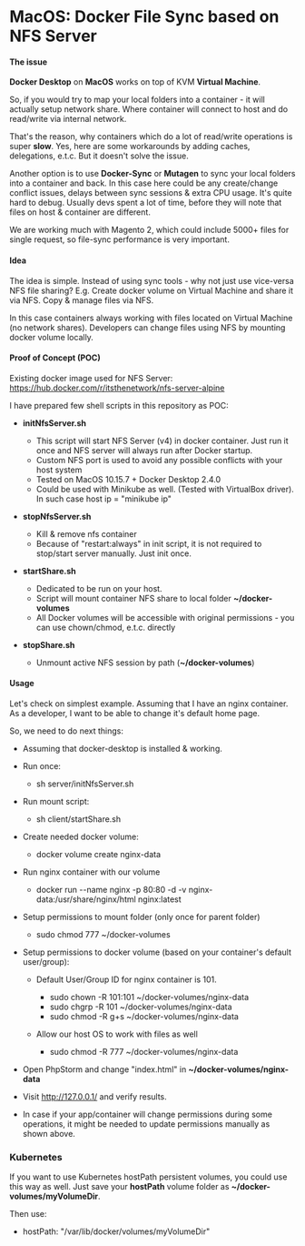 # MacOS: Docker File Sync based on NFS Server

#### The issue

<b>Docker Desktop</b> on <b>MacOS</b> works on top of KVM <b>Virtual Machine</b>.

So, if you would try to map your local folders into a container - it will actually setup network share.
Where container will connect to host and do read/write via internal network.

That's the reason, why containers which do a lot of read/write operations is super <b>slow</b>.
Yes, here are some workarounds by adding caches, delegations, e.t.c. But it doesn't solve the issue.

Another option is to use <b>Docker-Sync</b> or <b>Mutagen</b> to sync your local folders into a container and back.
In this case here could be any create/change conflict issues, delays between sync sessions & extra CPU usage.
It's quite hard to debug. Usually devs spent a lot of time, before they will note that files on host & container
are different.

We are working much with Magento 2, which could include 5000+ files for single request, so file-sync performance is
very important.

#### Idea  

The idea is simple. Instead of using sync tools - why not just use vice-versa NFS file sharing?
E.g. Create docker volume on Virtual Machine and share it via NFS. Copy & manage files via NFS.

In this case containers always working with files located on Virtual Machine (no network shares).
Developers can change files using NFS by mounting docker volume locally.

#### Proof of Concept (POC)
 
Existing docker image used for NFS Server: https://hub.docker.com/r/itsthenetwork/nfs-server-alpine

I have prepared few shell scripts in this repository as POC:

* <b>initNfsServer.sh</b>
    * This script will start NFS Server (v4) in docker container.
      Just run it once and NFS server will always run after Docker startup.
    * Custom NFS port is used to avoid any possible conflicts with your host system
    * Tested on MacOS 10.15.7 + Docker Desktop 2.4.0
    * Could be used with Minikube as well. (Tested with VirtualBox driver). In such case host ip = "minikube ip"

*  <b>stopNfsServer.sh</b>
    * Kill & remove nfs container
    * Because of "restart:always" in init script, it is not required to stop/start server manually.
      Just init once.

*  <b>startShare.sh</b>
    * Dedicated to be run on your host.
    * Script will mount container NFS share to local folder <b>~/docker-volumes</b>
    * All Docker volumes will be accessible with original permissions - you can use chown/chmod, e.t.c. directly

*  <b>stopShare.sh</b>
    * Unmount active NFS session by path (<b>~/docker-volumes</b>)
    
#### Usage

Let's check on simplest example.
Assuming that I have an nginx container. As a developer, I want to be able to change it's default home page.

So, we need to do next things:

* Assuming that docker-desktop is installed & working.
* Run once:
    * sh server/initNfsServer.sh

* Run mount script:
    * sh client</b>/startShare.sh

* Create needed docker volume:
    * docker volume create nginx-data
    
* Run nginx container with our volume
   * docker run --name nginx -p 80:80 -d -v nginx-data:/usr/share/nginx/html nginx:latest

* Setup permissions to mount folder (only once for parent folder)
    * sudo chmod 777 ~/docker-volumes

* Setup permissions to docker volume (based on your container's default user/group):
    * Default User/Group ID for nginx container is 101.
        * sudo chown -R 101:101 ~/docker-volumes/nginx-data
        * sudo chgrp -R 101 ~/docker-volumes/nginx-data
        * sudo chmod -R g+s ~/docker-volumes/nginx-data

    * Allow our host OS to work with files as well
        * sudo chmod -R 777 ~/docker-volumes/nginx-data
        
* Open PhpStorm and change "index.html" in <b>~/docker-volumes/nginx-data</b>

* Visit http://127.0.0.1/ and verify results.

* In case if your app/container will change permissions during some operations, it might be needed to update
  permissions manually as shown above.

### Kubernetes

If you want to use Kubernetes hostPath persistent volumes, you could use this way as well.
Just save your <b>hostPath</b> volume folder as <b>~/docker-volumes/myVolumeDir</b>.

Then use:
* hostPath: "/var/lib/docker/volumes/myVolumeDir"    
 